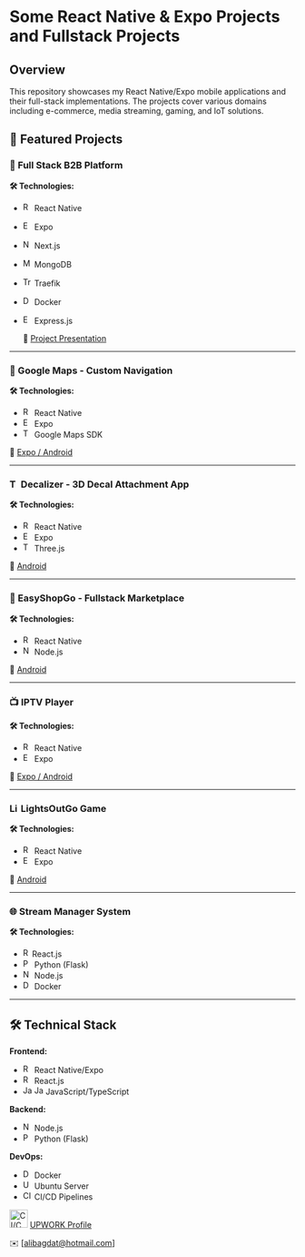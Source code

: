 # Some React Native & Expo Projects and Fullstack Projects

## Overview
This repository showcases my React Native/Expo mobile applications and their full-stack implementations. The projects cover various domains including e-commerce, media streaming, gaming, and IoT solutions.

## 🚀 Featured Projects

### 🏢 Full Stack B2B Platform 
**🛠️ Technologies:** 
- <img src="https://img.icons8.com/color/48/000000/react-native.png" width="16" height="16" alt="React Native"/> React Native  
- <img src="https://img.icons8.com/color/48/000000/expo.png" width="16" height="16" alt="Expo"/> Expo
- <img src="https://img.icons8.com/color/48/000000/nextjs.png" width="16" height="16" alt="Next.js"/> Next.js&nbsp;&nbsp;
- <img src="https://img.icons8.com/color/48/000000/mongodb.png" width="16" height="16" alt="MongoDB"/> MongoDB&nbsp;&nbsp;
- <img src="https://icon.icepanel.io/Technology/svg/Traefik-Proxy.svg" width="16" height="16" alt="Traefik"/> Traefik&nbsp;&nbsp;
- <img src="https://img.icons8.com/color/48/000000/docker.png" width="16" height="16" alt="Docker"/> Docker&nbsp;&nbsp;
- <img src="https://img.icons8.com/color/48/000000/express-js.png" width="16" height="16" alt="Express.js"/> Express.js

  🔗 [Project Presentation](micro-services.md)
  
---
  
### 📱 Google Maps - Custom Navigation 
**🛠️ Technologies:**  
- <img src="https://img.icons8.com/color/48/000000/react-native.png" width="16" height="16" alt="React Native"/> React Native  
- <img src="https://img.icons8.com/color/48/000000/expo.png" width="16" height="16" alt="Expo"/> Expo  
- <img src="https://upload.wikimedia.org/wikipedia/commons/3/39/Google_Maps_icon_%282015-2020%29.svg" width="16" height="16" alt="Three.js"/> Google Maps SDK

🔗 [Expo / Android](https://expo.dev/accounts/alibagdat/projects/route-tester/builds/bce30e8c-2b85-48b6-aa94-ef651c986ea7)

---

### <img src="https://play-lh.googleusercontent.com/RCpdQQ-wBapemEJLJ1FS0AHd7BlJmeKhQx9fZssUb0THsHOE33YdRkA529m17C-Otg=w480-h960-rw" width="16" height="16" alt="Three.js"/> Decalizer - 3D Decal Attachment App
**🛠️ Technologies:**  
- <img src="https://img.icons8.com/color/48/000000/react-native.png" width="16" height="16" alt="React Native"/> React Native  
- <img src="https://img.icons8.com/color/48/000000/expo.png" width="16" height="16" alt="Expo"/> Expo  
- <img src="https://canada1.discourse-cdn.com/flex035/uploads/threejs/original/2X/e/e4f86d2200d2d35c30f7b1494e96b9595ebc2751.png" width="16" height="16" alt="Three.js"/> Three.js  

🔗 [Android](https://play.google.com/store/apps/details?id=net.ioxtech.decalizer)

---

### 🛒 EasyShopGo - Fullstack Marketplace
**🛠️ Technologies:**  
- <img src="https://img.icons8.com/color/48/000000/react-native.png" width="16" height="16" alt="React Native"/> React Native  
- <img src="https://img.icons8.com/color/48/000000/nodejs.png" width="16" height="16" alt="Node.js"/> Node.js  

🔗 [Android](https://play.google.com/store/apps/details?id=de.ioxtech.easyshopgo)

---

### 📺 IPTV Player
**🛠️ Technologies:**  
- <img src="https://img.icons8.com/color/48/000000/react-native.png" width="16" height="16" alt="React Native"/> React Native  
- <img src="https://img.icons8.com/color/48/000000/expo.png" width="16" height="16" alt="Expo"/> Expo  

🔗 [Expo / Android](https://expo.dev/accounts/alibagdat/projects/sparkytv/builds/f61955bd-b6ff-4d9a-8802-c1c89504a034)

---

### <img src="https://play-lh.googleusercontent.com/1glkP2pCW43iM0bwE43axlSQOByw6VvxTFbfafHz6CTXCsb4Wr4my9Nud-oN2WnQXg=w480-h960-rw" width="16" height="16" alt="LightsOutGo"/> LightsOutGo Game
**🛠️ Technologies:**  
- <img src="https://img.icons8.com/color/48/000000/react-native.png" width="16" height="16" alt="React Native"/> React Native  
- <img src="https://img.icons8.com/color/48/000000/expo.png" width="16" height="16" alt="Expo"/> Expo  

🔗 [Android](https://play.google.com/store/apps/details?id=de.lightsoutgo.iox&hl=en)

---

### 🌐 Stream Manager System
**🛠️ Technologies:**  
- <img src="https://cdn.worldvectorlogo.com/logos/react-1.svg" width="16" height="16" alt="React"/>React.js  
- <img src="https://img.icons8.com/color/48/000000/python.png" width="16" height="16" alt="Python"/> Python (Flask)  
- <img src="https://img.icons8.com/color/48/000000/nodejs.png" width="16" height="16" alt="Node.js"/> Node.js  
- <img src="https://img.icons8.com/color/48/000000/docker.png" width="16" height="16" alt="Docker"/> Docker  

---

## 🛠️ Technical Stack

**Frontend:**  
- <img src="https://img.icons8.com/color/48/000000/react-native.png" width="16" height="16" alt="React Native"/> React Native/Expo  
- <img src="https://cdn.worldvectorlogo.com/logos/react-1.svg" width="16" height="16" alt="React"/> React.js  
- <img src="https://img.icons8.com/color/48/000000/javascript.png" width="16" height="16" alt="JavaScript"/> <img src="https://img.icons8.com/color/48/000000/typescript.png" width="16" height="16" alt="JavaScript"/> JavaScript/TypeScript  

**Backend:**  
- <img src="https://img.icons8.com/color/48/000000/nodejs.png" width="16" height="16" alt="Node.js"/> Node.js  
- <img src="https://img.icons8.com/color/48/000000/python.png" width="16" height="16" alt="Python"/> Python (Flask)  

**DevOps:**  
- <img src="https://img.icons8.com/color/48/000000/docker.png" width="16" height="16" alt="Docker"/> Docker  
- <img src="https://img.icons8.com/color/48/000000/ubuntu.png" width="16" height="16" alt="Ubuntu"/> Ubuntu Server  
- <img src="https://img.icons8.com/color/48/000000/continuous-integration.png" width="16" height="16" alt="CI/CD"/> CI/CD Pipelines  


<img src="https://play-lh.googleusercontent.com/PgAl0V1pWvER7X9ViFrBaT9Pxye4pRH5Nr9JlD5RbKjNX0bcMRp007dQhd17b0Y28Rwv=w480-h960-rw" width="32" height="32" alt="CI/CD"/> [UPWORK Profile](https://www.upwork.com/freelancers/~01823d02b62880312c?mp_source=share) 

✉️ [alibagdat@hotmail.com]  


